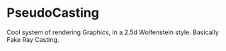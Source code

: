 # PseudoCasting

Cool system of rendering Graphics, in a 2.5d Wolfenstein style.
Basically Fake Ray Casting.
